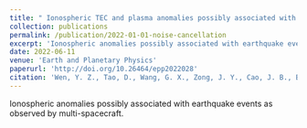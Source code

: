```yaml
---
title: " Ionospheric TEC and plasma anomalies possibly associated with the 14 July 2019 Mw7.2 Indonesia Laiwui earthquake, from analysis of GPS and CSES data"
collection: publications
permalink: /publication/2022-01-01-noise-cancellation
excerpt: 'Ionospheric anomalies possibly associated with earthquake events as observed by multi-spacecraft.'
date: 2022-06-11
venue: 'Earth and Planetary Physics'
paperurl: 'http://doi.org/10.26464/epp2022028'
citation: 'Wen, Y. Z., Tao, D., Wang, G. X., Zong, J. Y., Cao, J. B., Battiston, R., ZeRen, Z. M., and Shen, X. H. (2022). Ionospheric TEC and plasma anomalies possibly associated with the 14 July 2019 Mw7.2 Indonesia Laiwui earthquake, from analysis of GPS and CSES data. Earth Planet. Phys., 6(4), 313–328. http://doi.org/10.26464/epp2022028'
---
```

Ionospheric anomalies possibly associated with earthquake events as observed by multi-spacecraft.
